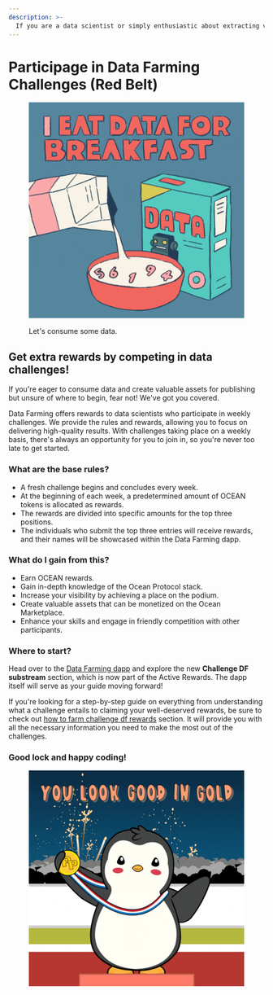 ```yaml
---
description: >-
  If you are a data scientist or simply enthusiastic about extracting value from datasets 📊, we have an exciting opportunity waiting for you! Not only will you gain valuable insights and knowledge, but you'll also have the chance to compete for enticing weekly rewards. However, keep in mind that these rewards must be earned by competing with other participants! 🏆
---
```


# Participage in Data Farming Challenges (Red Belt)

<figure><img src="../.gitbook/assets/rewards/gif/eat-data.gif" alt=""><figcaption><p>Let's consume some data.</p></figcaption></figure>

## **Get extra rewards by competing in data challenges!**

If you're eager to consume data and create valuable assets for publishing but unsure of where to begin, fear not! We've got you covered.

Data Farming offers rewards to data scientists who participate in weekly challenges.
We provide the rules and rewards, allowing you to focus on delivering high-quality results. With challenges taking place on a weekly basis, there's always an opportunity for you to join in, so you're never too late to get started.

### **What are the base rules?**

- A fresh challenge begins and concludes every week.
- At the beginning of each week, a predetermined amount of OCEAN tokens is allocated as rewards.
- The rewards are divided into specific amounts for the top three positions.
- The individuals who submit the top three entries will receive rewards, and their names will be showcased within the Data Farming dapp.

### **What do I gain from this?**

- Earn OCEAN rewards.
- Gain in-depth knowledge of the Ocean Protocol stack.
- Increase your visibility by achieving a place on the podium.
- Create valuable assets that can be monetized on the Ocean Marketplace.
- Enhance your skills and engage in friendly competition with other participants.

### **Where to start?**

Head over to the [Data Farming dapp](https://df.oceandao.org/rewards) and explore the new **Challenge DF substream** section, which is now part of the Active Rewards. The dapp itself will serve as your guide moving forward!

If you're looking for a step-by-step guide on everything from understanding what a challenge entails to claiming your well-deserved rewards, be sure to check out [how to farm challenge df rewards](/user-guides/how-to-farm-challengedf.md) section. It will provide you with all the necessary information you need to make the most out of the challenges.

### **Good lock and happy coding!**

<figure><img src="../.gitbook/assets/rewards/gif/winner.gif" alt=""><figcaption></figcaption></figure>
